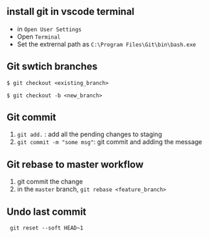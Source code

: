 ## install git in vscode terminal
 - in `Open User Settings`
 - Open `Terminal`
 - Set the extrernal path as `C:\Program Files\Git\bin\bash.exe`

## Git swtich branches
```
$ git checkout <existing_branch>

$ git checkout -b <new_branch>
```

## Git commit 
 1. `git add.` : add all the pending changes to staging
 2. `git commit -m "some msg"`: git commit and adding the message

## Git rebase to master workflow
 1. git commit the change
 2. in the `master` branch, `git rebase <feature_branch>`

 ## Undo last commit

```
 git reset --soft HEAD~1
```
